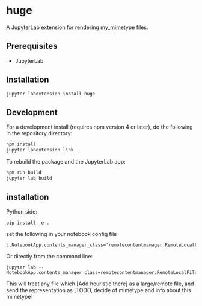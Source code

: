 # huge

A JupyterLab extension for rendering my_mimetype files.

## Prerequisites

* JupyterLab

## Installation

```bash
jupyter labextension install huge
```

## Development

For a development install (requires npm version 4 or later), do the following in the repository directory:

```bash
npm install
jupyter labextension link .
```

To rebuild the package and the JupyterLab app:

```bash
npm run build
jupyter lab build
```

## installation

Python side:

```
pip install -e .
```

set the following in your notebook config file

```
c.NotebookApp.contents_manager_class='remotecontentmanager.RemoteLocalFileManager'
```

Or directly from the command line:

```
jupyter lab --NotebookApp.contents_manager_class=remotecontentmanager.RemoteLocalFileManager
```

This will treat any file which [Add heuristic there] as a large/remote file, and
send the representation as [TODO, decide of mimetype and info about this
mimetype]

